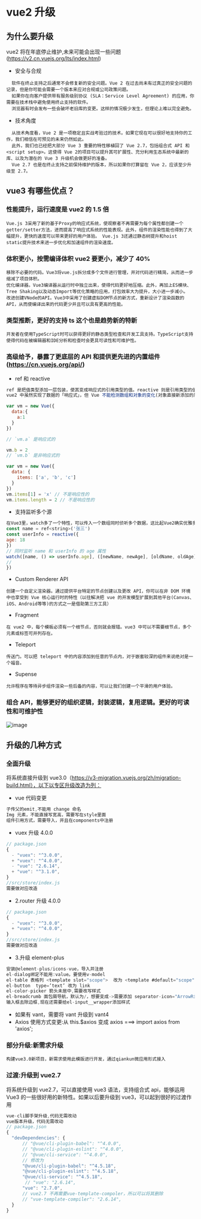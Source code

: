 # vue2 升级

## 为什么要升级

vue2 将在年底停止维护,未来可能会出现一些问题(https://v2.cn.vuejs.org/lts/index.html)

- 安全与合规

```
  软件在终止支持之后通常不会修复新的安全问题。Vue 2 在过去尚未有过真正的安全问题的记录，但是你可能会需要一个版本来应对合规或公司政策问题。
  如果你在向客户提供带有服务级别协议 (SLA：Service Level Agreement) 的应用，你需要在技术栈中避免使用终止支持的软件。
  浏览器有时会发布一些会破坏老旧库的变更。这样的情况极少发生，但理论上难以完全避免。
```

- 技术角度

```
  从技术角度看，Vue 2 是一项稳定且实战考验过的技术。如果它现在可以很好地支持你的工作，我们相信在可预见的未来仍然如此。
  此外，我们也已经把大部分 Vue 3 重要的特性移植回了 Vue 2.7，包括组合式 API 和 <script setup>。这使得 Vue 2的项目可以提升其可扩展性、充分利用生态系统中最新的库、以及为潜在的 Vue 3 升级机会做更好的准备。
  Vue 2.7 也是在终止支持之前保持维护的版本，所以如果你打算留在 Vue 2，应该至少升级至 2.7。
```

## vue3 有哪些优点？

### 性能提升，运行速度是 vue2 的 1.5 倍

```
Vue.js 3采用了新的基于Proxy的响应式系统，使观察者不再需要为每个属性都创建一个getter/setter方法，进而提高了响应式系统的性能表现。此外，组件的渲染性能也得到了大幅提升，更快的速度可以带来更好的用户体验。 Vue.js 3还通过静态树提升和hoist static提升技术来进一步优化和加速组件的渲染速度。
```

### 体积更小，按需编译体积 vue2 要更小，减少了 40%

```
移除不必要的代码。Vue3将vue.js拆分成多个文件进行管理，并对代码进行精简，从而进一步缩减了项目体积。
优化编译器。Vue3编译器从运行时中独立出来，使得代码更好地压缩。此外，再加上ES模块、Tree Shaking以及动态Import等优化策略的应用，打包效率大为提升，大小进一步减小。
改进创建VNode的API。Vue3中采用了创建虚拟DOM节点的新方式，重新设计了渲染函数的API，从而使编译出来的代码更少并且可以具有更高的性能。
```

### 类型推断，更好的支持 ts 这个也是趋势新的特新

```
开发者在使用TypeScript时可以获得更好的静态类型检查和开发工具支持。TypeScript支持使得代码在被编辑器和IDE分析和检查时会更具可读性和可维护性。
```

### 高级给予，暴露了更底层的 API 和提供更先进的内置组件(https://cn.vuejs.org/api/)

- ref 和 reactive

```js
ref 是把值类型添加一层包装，使其变成响应式的引用类型的值。reactive 则是引用类型的值变成响应式的值。
vue2 中虽然实现了数据的「响应式」，但 Vue 不能检测数组和对象的变化(对象直接新添加的属性或删除已有属性, 界面不会自动更新.直接通过下标替换数组元素或更新 length, 界面不会自动更新)。

var vm = new Vue({
  data:{
    a:1
  }
})

// `vm.a` 是响应式的

vm.b = 2
// `vm.b` 是非响应式的

var vm = new Vue({
  data: {
    items: ['a', 'b', 'c']
  }
})
vm.items[1] = 'x' // 不是响应性的
vm.items.length = 2 // 不是响应性的
```

- 支持监听多个源

```js
在Vue3里，watch多了一个特性，可以传入一个数组同时侦听多个数据，这比起Vue2确实优雅多了，以往在Vue2中为了实现同时监听多个数据，往往需要借助computed，现在在Vue3里我们可以少一些不必要的代码了。
const name = ref<string>('张三')
const userInfo = reactive({
age: 18
})
// 同时监听 name 和 userInfo 的 age 属性
watch([name, () => userInfo.age], ([newName, newAge], [oldName, oldAge]) => {
//
})
```

- Custom Renderer API

```
创建一个自定义渲染器。通过提供平台特定的节点创建以及更改 API，你可以在非 DOM 环境中也享受到 Vue 核心运行时的特性（以往解决把 vue 的开发模型扩展到其他平台(Canvas、iOS、Android等等)的方式之一是借助第三方工具）
```

- Fragment

```
在 vue2 中，每个模板必须有一个根节点，否则就会报错。vue3 中可以不需要根节点，多个元素或标签可并列存在。
```

- Teleport

```
传送门。可以把 teleport 中的内容添加到任意的节点内，对于嵌套较深的组件来说绝对是一个福音。
```

- Supense

```
允许程序在等待异步组件渲染一些后备的内容，可以让我们创建一个平滑的用户体验。
```

### 组合 API，能够更好的组织逻辑，封装逻辑，复用逻辑。更好的可读性和可维护性

![image](../_media/组合式优势.png)

<!-- ## vue2 升级到 vue3 的难点

```
项目体量大，升级所需要投入的人力，时间比较多
需要升级对应版本的插件，插件需要做适配型改造
学习成本
过程中可能会有不确定因素，导致升级不顺畅
``` -->

## 升级的几种方式

### 全面升级

将系统直接升级到 vue3.0（https://v3-migration.vuejs.org/zh/migration-build.html），以下以专区升级改造为列：

- vue 代码变更

```js
子传父的emit,不能用 change 命名
Img 元素，不能直接写宽高，需要写在style里面
组件引用方式，需要导入，并且在components中注册
```

- vuex 升级 4.0.0

```js
// package.json
{
  - "vuex": "^3.0.0",
  + "vuex": "^4.0.0",
  - "vue": "2.6.14",
  + "vue": "^3.1.0",
}
//src/store/index.js
需要做对应改造
```

- 2.router 升级 4.0.0

```js
// package.json
{
  - "vuex": "^3.0.0",
  + "vuex": "^4.0.0",
}
//src/store/index.js
需要做对应改造
```

- 3.升级 element-plus

```js
安装@element-plus/icons-vue，导入并注册
el-dialog绑定不能用:value。要使用v-model
el-table 表格列 <template slot="scope">  改为 <template #default="scope">
el-button  type=’text’ 改为 link
el-color-picker 箭头未居中,需要改写样式
el-breadcrumb 面包屑导航，默认为/，想要变成->需要添加 separator-icon="ArrowRight"
输入框去除边框,现在还需要给el-input__wrapper添加样式
```

- 如果有 vant，需要将 vant 升级到 vant4
- Axios 使用方式变更:从 this.$axios 变成 axios ===> import axios from 'axios';

### 部分升级:新需求升级

```
构建vue3.0新项目，新需求使用此模版进行开发，通过qiankun微应用形式接入
```

### 过渡:升级到 vue2.7

将系统升级到 vue2.7，可以直接使用 vue3 语法，支持组合式 api，能够运用 Vue3 的一些很好用的新特性。如果以后要升级到 vue3，可以起到很好的过渡作用

```js
vue-cli脚手架升级,代码无需改动
vue版本升级，代码无需改动
// package.json
{
  "devDependencies": {
      // "@vue/cli-plugin-babel": "^4.0.0",
      // "@vue/cli-plugin-eslint": "^4.0.0",
      // "@vue/cli-service": "^4.0.0",
      // 修改为
      "@vue/cli-plugin-babel": "^4.5.18",
      "@vue/cli-plugin-eslint": "^4.5.18",
      "@vue/cli-service": "^4.5.18",
       // "vue": "2.6.14",
      "vue": "2.7.0",
      // vue2.7 不再需要vue-template-compoler，所以可以将其删除
      // "vue-template-compiler": "2.6.14",
  }
}

```
